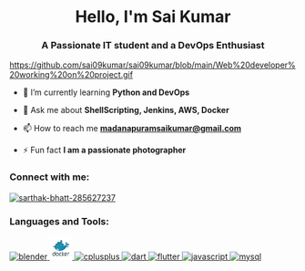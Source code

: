<h1 align="center">Hello, I'm Sai Kumar</h1>
<h3 align="center">A Passionate IT student and a DevOps Enthusiast</h3>

https://github.com/sai09kumar/sai09kumar/blob/main/Web%20developer%20working%20on%20project.gif


- 🌱 I’m currently learning **Python and DevOps**

- 💬 Ask me about **ShellScripting, Jenkins, AWS, Docker**

- 📫 How to reach me **madanapuramsaikumar@gmail.com**

- ⚡ Fun fact **I am a passionate photographer**

<h3 align="left">Connect with me:</h3>
<p align="left">
<a href="www.linkedin.com/in/saikumar-madanapuram-506124263" target="blank"><img align="center" src="https://raw.githubusercontent.com/rahuldkjain/github-profile-readme-generator/master/src/images/icons/Social/linked-in-alt.svg" alt="sarthak-bhatt-285627237" height="30" width="40" /></a>
</p>

<h3 align="left">Languages and Tools:</h3>
<p align="left"> <a href="https://www.jenkins.io/" target="_blank" rel="noreferrer"> <img src="https://www.jenkins.io/images/logos/jenkins/Jenkins-stop-the-war.svg" alt="blender" width="40" height="40"/> </a> <a href="https://hub.docker.com/" target="_blank" rel="noreferrer"> <img src="https://raw.githubusercontent.com/docker-library/docs/c350af05d3fac7b5c3f6327ac82fe4d990d8729c/docker/logo.png" alt="c" width="40" height="40"/> </a> <a href="https://aws.amazon.com/" target="_blank" rel="noreferrer"> <img src="https://uploads-ssl.webflow.com/619811f15cf1e46af063c233/620dc6482e585bbdb5feff64_aws-logo.png" alt="cplusplus" width="40" height="40"/> </a> <a href="https://www.ansible.com/" target="_blank" rel="noreferrer"> <img src="https://upload.wikimedia.org/wikipedia/commons/thumb/2/24/Ansible_logo.svg/1200px-Ansible_logo.svg.png" alt="dart" width="40" height="40"/> </a> <a href="https://git-scm.com/" target="_blank" rel="noreferrer"> <img src="https://git-scm.com/images/logos/downloads/Git-Icon-1788C.png" alt="flutter" width="40" height="40"/> </a> <a href="https://maven.apache.org/" target="_blank" rel="noreferrer"> <img src="https://cdn.fs.teachablecdn.com/L2rtxPaRxa4am1VtNegg" alt="javascript" width="40" height="40"/> </a> <a href="https://kubernetes.io/" target="_blank" rel="noreferrer"> <img src="https://d33wubrfki0l68.cloudfront.net/69e55f968a6f44613384615c6a78b881bfe28bd6/42cd3/_common-resources/images/flower.svg" alt="mysql" width="40" height="40"/> </a> 


